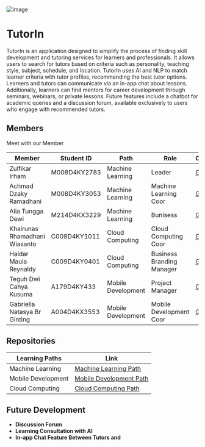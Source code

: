 ![image](https://github.com/tutorinedutech/tutorinedutech/assets/169277462/7f285b41-fcc7-4cd9-8d8a-c0a14db9f79a)

# TutorIn

TutorIn is an application designed to simplify the process of finding skill development and tutoring services for learners and professionals. It allows users to search for tutors based on criteria such as personality, teaching style, subject, schedule, and location. TutorIn uses AI and NLP to match learner criteria with tutor profiles, recommending the best tutor options. Learners and tutors can communicate via an in-app chat about lessons. Additionally, learners can find mentors for career development through seminars, webinars, or private lessons. Future features include a chatbot for academic queries and a discussion forum, available exclusively to users who engage with recommended tutors.

## Members
Meet with our Member

| Member       | Student ID | Path         | Role    | Contacts  | Email                |
|--------------|------------|--------------|---------|-----------|----------------------|
| Zulfikar Irham  | M008D4KY2783     | Machine Learning | Leader  | [GitHub](https://github.com/zulfikar03) | m008d4ky2783@bangkit.academy     |
| Achmad Dzaky Ramadhani  | M008D4KY3053     | Machine Learning      | Machine Learning Coor  | [GitHub](https://github.com/feverlash) | m008d4ky3053@bangkit.academy       |
| Alia Tungga Dewi   | M214D4KX3229     | Machine Learning    | Bunisess  | [GitHub](https://github.com/Aliatungga) | m214d4kx3229@bangkit.academy   |
| Khairunas Rhamadhani Wiasanto | C008D4KY1011     | Cloud Computing   | Cloud Computing Coor  | [GitHub](https://github.com/khairunas001) | c008d4ky1011@bangkit.academy     |
| Haidar Maula Reynaldy   | C009D4KY0401     | Cloud Computing | Business Branding Manager | [GitHub](https://github.com/haidarmaula) | c009d4ky0401@bangkit.academy      |
| Teguh Dwi Cahya Kusuma   | A179D4KY433     | Mobile Development | Project Manager | [GitHub](https://github.com/wicahma) | a179d4ky4335@bangkit.academy      |
| Gabriella Natasya Br Ginting   | A004D4KX3553     | Mobile Development | Mobile Development Coor | [GitHub](https://github.com/Gabbynts) | a004d4kx3553@bangkit.academy      |

## Repositories
| Learning Paths           | Link                                             |
|--------------------------|--------------------------------------------------|
| Machine Learning         | [Machine Learning Path](https://github.com/tutorinedutech/tutorin-ml)  |
| Mobile Development       | [Mobile Development Path](https://github.com/tutorinedutech/tutorin-mobile) |
| Cloud Computing          | [Cloud Computing Path](https://github.com/tutorinedutech/tutorin-backend) |

## Future Development
- **Discussion Forum**
- **Learning Consultation with AI**
- **In-app Chat Feature Between Tutors and**
